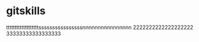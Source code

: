 # gitskills
tttttttttttttttttttssssssssssssssssnnnnnnnnnnnnnnnn
2222222222222222222
33333333333333333

